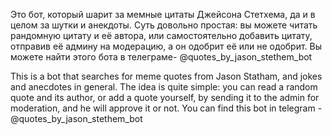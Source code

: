Это бот, который шарит за мемные цитаты Джейсона Стетхема, да и в целом за шутки и анекдоты.
Суть довольно простая: вы можете читать рандомную цитату и её автора, или самостоятельно добавить цитату,
отправив её админу на модерацию, а он одобрит её или не одобрит. Вы можете найти этого бота в телеграме- @quotes_by_jason_stethem_bot


This is a bot that searches for meme quotes from Jason Statham, and jokes and anecdotes in general.
The idea is quite simple: you can read a random quote and its author, or add a quote yourself,
by sending it to the admin for moderation, and he will approve it or not. You can find this bot in telegram - @quotes_by_jason_stethem_bot
